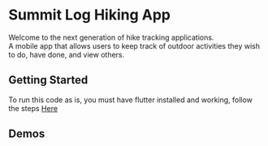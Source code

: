 # Summit Log Hiking App
Welcome to the next generation of hike tracking applications. <br />
A mobile app that allows users to keep track of outdoor activities they wish to do, have done, and view others.

## Getting Started

To run this code as is, you must have flutter installed and working, follow the steps [Here](https://flutter.io/)

## Demos



